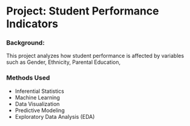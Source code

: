 # Project: Student Performance Indicators
### Background:
This project analyzes how student performance is affected by variables such as Gender, Ethnicity, Parental Education, 
### Methods Used
* Inferential Statistics
* Machine Learning
* Data Visualization
* Predictive Modeling
* Exploratory Data Analysis (EDA)